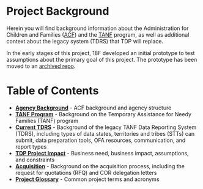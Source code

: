# Project Background

Herein you will find background information about the Administration for Children and Families ([ACF](https://www.acf.hhs.gov/)) and the [TANF](https://www.acf.hhs.gov/ofa/programs/temporary-assistance-needy-families-tanf) program, as well as additional context about the legacy system (TDRS) that TDP will replace. 

In the early stages of this project, 18F developed an initial prototype  to test assumptions about the primary goal of this project. The prototype has been moved to an [archived repo](https://github.com/HHS/TANF-app-archive). 

# Table of Contents
* **[Agency Background](https://github.com/raft-tech/TANF-app/blob/raft-tdp-main/docs/Background/Agency-Background.md)** - ACF background and agency structure
* **[TANF Program](https://github.com/raft-tech/TANF-app/blob/raft-tdp-main/docs/Background/TANF-Program.md)** - Background on the Temporary Assistance for Needy Families (TANF) program
* **[Current TDRS](https://github.com/raft-tech/TANF-app/blob/raft-tdp-main/docs/Background/Current-TDRS.md)** - Background of the legacy TANF Data Reporting System (TDRS), including types of data states, territories and tribes (STTs) can submit, data preparation tools, OFA resources, communication, and report types
* **[TDP Project Impact](https://github.com/raft-tech/TANF-app/blob/raft-tdp-main/docs/Background/Project-Impact.md)** - Business need, business impact, assumptions, and constraints
* **[Acquisition](https://github.com/raft-tech/TANF-app/blob/raft-tdp-main/docs/Background/Acquisition/)** - Background on the acquisition process, including the request for quotations (RFQ) and COR delegation letters
* **[Project Glossary](https://github.com/raft-tech/TANF-app/blob/raft-tdp-main/docs/Background/Project-Glossary.md)** - Common project terms and acronyms


